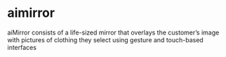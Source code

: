 aimirror
========

aiMirror consists of a life-sized mirror that overlays the customer’s image with pictures of clothing they select using gesture and touch-based interfaces
